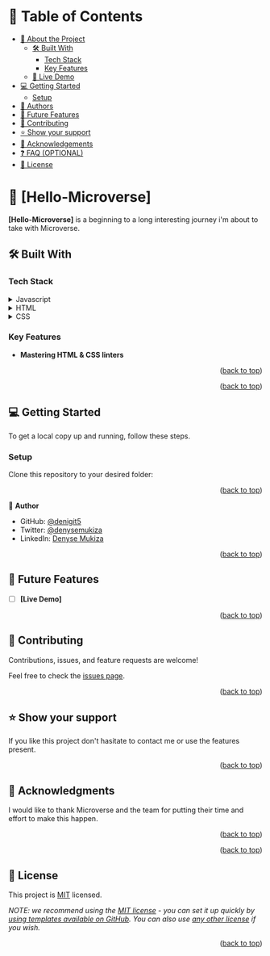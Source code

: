 # 📗 Table of Contents

- [📖 About the Project](#about-project)
  - [🛠 Built With](#built-with)
    - [Tech Stack](#tech-stack)
    - [Key Features](#key-features)
  - [🚀 Live Demo](#live-demo)
- [💻 Getting Started](#getting-started)
  - [Setup](#setup)
- [👥 Authors](#authors)
- [🔭 Future Features](#future-features)
- [🤝 Contributing](#contributing)
- [⭐️ Show your support](#support)
- [🙏 Acknowledgements](#acknowledgements)
- [❓ FAQ (OPTIONAL)](#faq)
- [📝 License](#license)


# 📖 [Hello-Microverse] <a name="about-project"></a>

**[Hello-Microverse]** is a beginning to a long interesting journey i'm about to take with Microverse.

## 🛠 Built With <a name="built-with"></a>

### Tech Stack <a name="tech-stack"></a>

<details>
  <summary>Javascript</summary>
  <ul>
    <li><a href="https://reactjs.org/">HTML</a></li>
  </ul>
</details>

<details>
  <summary>HTML</summary>
  <ul>
    <li><a href="https://expressjs.com/">CSS</a></li>
  </ul>
</details>

<details>
<summary>CSS</summary>
  <ul>
    <li><a href="https://www.postgresql.org/">PostgreSQL</a></li>
  </ul>
</details>

### Key Features <a name="key-features"></a>


- **Mastering HTML & CSS linters**

<p align="right">(<a href="#readme-top">back to top</a>)</p>


<p align="right">(<a href="#readme-top">back to top</a>)</p>


## 💻 Getting Started <a name="getting-started"></a>

To get a local copy up and running, follow these steps.


### Setup

Clone this repository to your desired folder: 



<p align="right">(<a href="#readme-top">back to top</a>)</p>



👤 **Author**

- GitHub: [@denigit5](https://github.com/denigit5)
- Twitter: [@denysemukiza](https://twitter.com/denyse_mukiza)
- LinkedIn: [Denyse Mukiza](https://www.linkedin.com/in/denyse-mukiza-92a1b0228/)


<p align="right">(<a href="#readme-top">back to top</a>)</p>


## 🔭 Future Features <a name="future-features"></a>

- [ ] **[Live Demo]**

<p align="right">(<a href="#readme-top">back to top</a>)</p>


## 🤝 Contributing <a name="contributing"></a>

Contributions, issues, and feature requests are welcome!

Feel free to check the [issues page](../../issues/).

<p align="right">(<a href="#readme-top">back to top</a>)</p>


## ⭐️ Show your support <a name="support"></a>


If you like this project don't hasitate to contact me or use the features present.

<p align="right">(<a href="#readme-top">back to top</a>)</p>


## 🙏 Acknowledgments <a name="acknowledgements"></a>


I would like to thank Microverse and the team for putting their time and effort to make this happen.

<p align="right">(<a href="#readme-top">back to top</a>)</p>

<p align="right">(<a href="#readme-top">back to top</a>)</p>

## 📝 License <a name="license"></a>

This project is [MIT](./LICENSE) licensed.

_NOTE: we recommend using the [MIT license](https://choosealicense.com/licenses/mit/) - you can set it up quickly by [using templates available on GitHub](https://docs.github.com/en/communities/setting-up-your-project-for-healthy-contributions/adding-a-license-to-a-repository). You can also use [any other license](https://choosealicense.com/licenses/) if you wish._

<p align="right">(<a href="#readme-top">back to top</a>)</p>
